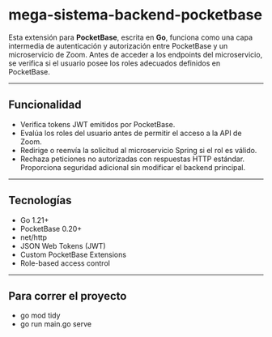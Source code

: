 # mega-sistema-backend-pocketbase
 

Esta extensión para **PocketBase**, escrita en **Go**, funciona como una capa intermedia de autenticación y autorización entre PocketBase y un microservicio de Zoom. Antes de acceder a los endpoints del microservicio, se verifica si el usuario posee los roles adecuados definidos en PocketBase.

---

## Funcionalidad

- Verifica tokens JWT emitidos por PocketBase.  
- Evalúa los roles del usuario antes de permitir el acceso a la API de Zoom.  
- Redirige o reenvía la solicitud al microservicio Spring si el rol es válido.  
- Rechaza peticiones no autorizadas con respuestas HTTP estándar.  
  Proporciona seguridad adicional sin modificar el backend principal.

---

## Tecnologías

- Go 1.21+  
- PocketBase 0.20+  
- net/http  
- JSON Web Tokens (JWT)  
- Custom PocketBase Extensions  
- Role-based access control

---

## Para correr el proyecto

- go mod tidy
- go run main.go serve


